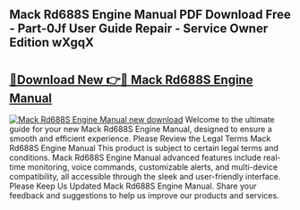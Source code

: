 ## Mack Rd688S Engine Manual PDF Download Free - Part-0Jf User Guide Repair - Service Owner Edition wXgqX

# <h2><a href="http://bc6923.oget.top/?id=Mack+Rd688S+Engine+Manual">🔗Download New 👉🔴 Mack Rd688S Engine Manual</a></h2>

[![Mack Rd688S Engine Manual new download](https://i.imgur.com/5g1atiW.png)](http://bc6923.oget.top/?id=Mack+Rd688S+Engine+Manual)
Welcome to the ultimate guide for your new Mack Rd688S Engine Manual, designed to ensure a smooth and efficient experience. Please Review the Legal Terms Mack Rd688S Engine Manual This product is subject to certain legal terms and conditions. Mack Rd688S Engine Manual advanced features include real-time monitoring, voice commands, customizable alerts, and multi-device compatibility, all accessible through the sleek and user-friendly interface. Please Keep Us Updated Mack Rd688S Engine Manual. Share your feedback and suggestions to help us improve our products and services.
